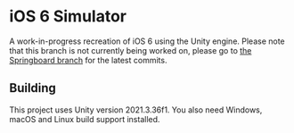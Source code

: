 # iOS 6 Simulator
A work-in-progress recreation of iOS 6 using the Unity engine.
Please note that this branch is not currently being worked on, please go to [the Springboard branch](https://github.com/OSSimulation/iOS-6-Simulator/tree/Springboard) for the latest commits.

## Building
This project uses Unity version 2021.3.36f1. You also need Windows, macOS and Linux build support installed.

